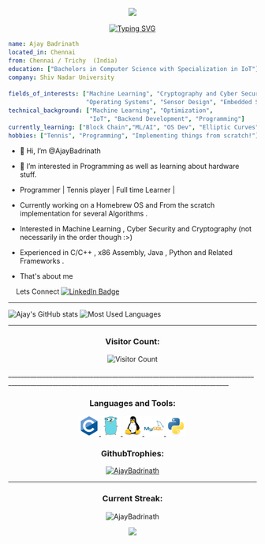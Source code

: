 <div align="center">
 
 <p align ="center">
 <img src="https://capsule-render.vercel.app/api?type=waving&height=60&color=timeGradient&section=header&reversal=true"></img>
</p>
 
 [![Typing SVG](https://readme-typing-svg.demolab.com?font=Londrina+Sketch&duration=3000&pause=1000&color=892DF7&background=D825FF00&center=true&random=false&width=435&lines=Hi+I+am+Ajay+Badrinath;Undergrad@Shiv+Nadar+University+CSE(IoT);IoTEngineer;Programmer+;Machine+Learning+and+Cyber+Security+Enthusiast)](https://git.io/typing-svg)
 
</div>

<!-- With Thanks from https://github.com/guilyx -->
```yaml
name: Ajay Badrinath
located_in: Chennai
from: Chennai / Trichy  (India)
education: ["Bachelors in Computer Science with Specialization in IoT"]
company: Shiv Nadar University

fields_of_interests: ["Machine Learning", "Cryptography and Cyber Security", "Design Of Algorithms", "Neuromorphic Computing", 
                      "Operating Systems", "Sensor Design", "Embedded Systems"]
technical_background: ["Machine Learning", "Optimization", 
                       "IoT", "Backend Development", "Programming"]
currently_learning: ["Block Chain","ML/AI", "OS Dev", "Elliptic Curves"]
hobbies: ["Tennis", "Programming", "Implementing things from scratch!"]
```


- 👋 Hi, I’m @AjayBadrinath
- 👀 I’m interested in Programming as well as learning about hardware stuff.
- Programmer | Tennis player  | Full time Learner |  
  
- Currently working on a Homebrew OS and From the scratch implementation for several Algorithms .

- Interested in Machine Learning , Cyber Security and Cryptography (not necessarily in the order though :>)

- Experienced in C/C++ , x86 Assembly, Java , Python and Related Frameworks .


- That's about me

 <div id="badges" align="left">
   &nbsp; &nbsp; Lets Connect
    <a href="https://www.linkedin.com/in/ajay-badrinath/">
        <img src="https://img.shields.io/badge/LinkedIn-red?style=for-the-badge&logo=linkedin&logoColor=blue" alt="LinkedIn Badge" />
    </a>
</div>
  





<!---
AjayBadrinath/AjayBadrinath is a ✨ special ✨ repository because its `README.md` (this file) appears on your GitHub profile.
You can click the Preview link to take a look at your changes.
--->
<!---
______________________________________________________________________________________________________________________________________________
![Ajay's GitHub stats](https://github-readme-stats-ruby-one.vercel.app/api?username=AjayBadrinath&show_icons=true&theme=merko)
![Most Used Languages](https://github-readme-stats-ruby-one.vercel.app/api/top-langs/?username=AjayBadrinath&show_icons=true&theme=merko)
____________________________________________________________________________________________________________________________________________________
--->
_____________________________________________________________________________________________________________________________________________________
![Ajay's GitHub stats](https://github-readme-stats-sigma-five.vercel.app/api?username=AjayBadrinath&show_icons=true&theme=merko)
![Most Used Languages](https://github-readme-stats.vercel.app/api/top-langs/?username=AjayBadrinath&langs_count=14&exclude_repo=CS3809-WebTechLab,AudioAnalysis,PasswordManager,Foundations-Of-DataScience,AI_AlgorithmVisualisation,SDA-FrontEnd,Machine-Learning-Algorithms&theme=merko)
_____________________________________________________________________________________________________________________________________________________

<h3 align="center">Visitor Count:</h3>



<div align ="center">
 
![Visitor Count](https://profile-counter.glitch.me/AjayBadrinath/count.svg)

</div>
____________________________________________________________________________________________________________________________________________________

<h3 align="center">Languages and Tools:</h3>
<p align="center"> <a href="https://www.cprogramming.com/" target="_blank" rel="noreferrer"> <img src="https://raw.githubusercontent.com/devicons/devicon/master/icons/c/c-original.svg" alt="c" width="40" height="40"/> </a> <a href="https://golang.org" target="_blank" rel="noreferrer"> <img src="https://raw.githubusercontent.com/devicons/devicon/master/icons/go/go-original.svg" alt="go" width="40" height="40"/> </a> <a href="https://www.linux.org/" target="_blank" rel="noreferrer"> <img src="https://raw.githubusercontent.com/devicons/devicon/master/icons/linux/linux-original.svg" alt="linux" width="40" height="40"/> </a> <a href="https://www.mysql.com/" target="_blank" rel="noreferrer"> <img src="https://raw.githubusercontent.com/devicons/devicon/master/icons/mysql/mysql-original-wordmark.svg" alt="mysql" width="40" height="40"/> </a> <a href="https://www.python.org" target="_blank" rel="noreferrer"> <img src="https://raw.githubusercontent.com/devicons/devicon/master/icons/python/python-original.svg" alt="python" width="40" height="40"/> </a></p>
<!---
<details>
<summary><b>Other Github Stats : </b></summary>
<br>
--->


<!---

______________________________________________________________________________________________________________________________________________________



<h3 align="left">Connect with me:</h3><p align="left"><a href="https://linkedin.com/in/ajay-badrinath-151a82225" target="blank"><img align="center" src="https://raw.githubusercontent.com/rahuldkjain/github-profile-readme-generator/master/src/images/icons/Social/linked-in-alt.svg" alt="ajaabb" height="30" width="40"/ ></a></p>


________________________________________________________________________________________________________________________________________________________

--->



<h3 align="center">GithubTrophies:</h3>




<div align="center">

 
 <a href="https://github.com/ryo-ma/github-profile-trophy"><img src="https://github-profile-trophy.vercel.app/?username=AjayBadrinath&title=Stars,MultipleLang,Experience,Commit,Repo,Followers&theme=algolia" alt="AjayBadrinath" />
 </a>
 
 </div>


_________________________________________________________________________________________________________________________________________________________


<h3 align="center">Current Streak:</h3>
 <p align="right">
<p align="center"><img align="center" src="https://github-readme-streak-stats.herokuapp.com/?user=AjayBadrinath&theme=dark" alt="AjayBadrinath" /></p>
<p align ="center">
 <img src="https://capsule-render.vercel.app/api?type=waving&height=60&color=timeGradient&section=footer&reversal=true"></img>
</p>



<!---
_________________________________________________________________________________________________________________________________________________________

<p align="right">
 
 <h3 align="center">
  
  
  ![Ajay's Contribution Stats](https://github-contribution-stats.vercel.app/api/?username=AjayBadrinath)
</h3>

</p>



 <!--- ![Ajay's github activity graph](https://graphgithub.herokuapp.com/graph?username=AjayBadrinath&theme=elegant&area=true&hide_border=true)
 
<!---</details>
